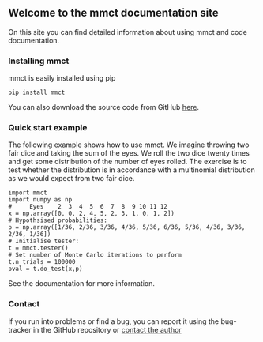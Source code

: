 ## Welcome to the mmct documentation site

On this site you can find detailed information about using mmct and code documentation.


### Installing mmct

mmct is easily installed using pip

```
pip install mmct
```

You can also download the source code from GitHub [here](https://github.com/cwand/mmct/).



### Quick start example

The following example shows how to use mmct. We imagine throwing two fair dice and taking the sum of the eyes. We roll the two dice twenty times and get some distribution of the number of eyes rolled. The exercise is to test whether the distribution is in accordance with a multinomial distribution as we would expect from two fair dice.

```
import mmct
import numpy as np
#     Eyes    2  3  4  5  6  7  8  9 10 11 12
x = np.array([0, 0, 2, 4, 5, 2, 3, 1, 0, 1, 2])
# Hypothsised probabilities:
p = np.array([1/36, 2/36, 3/36, 4/36, 5/36, 6/36, 5/36, 4/36, 3/36, 2/36, 1/36])
# Initialise tester:
t = mmct.tester()
# Set number of Monte Carlo iterations to perform
t.n_trials = 100000
pval = t.do_test(x,p)
```
See the documentation for more information.


### Contact

If you run into problems or find a bug, you can report it using the bug-tracker in the GitHub repository or [contact the author](mailto:cvvand@gmail.com)

